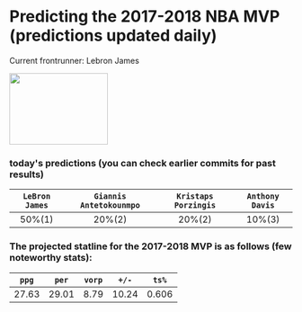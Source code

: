 # Predicting the 2017-2018 NBA MVP (predictions updated daily)
Current frontrunner: Lebron James

<img src="http://a.espncdn.com/combiner/i?img=/i/headshots/nba/players/full/1966.png&w=350&h=254" width="175" height="127">

### today's predictions (you can check earlier commits for past results)

| `LeBron James` | `Giannis Antetokounmpo` | `Kristaps Porzingis` | `Anthony Davis` |
|:---:|:---:|:---:|:---:|
| 50%(1) | 20%(2) | 20%(2) | 10%(3) |

### The projected statline for the 2017-2018 MVP is as follows (few noteworthy stats):

| `ppg` | `per` | `vorp` | `+/-` | `ts%` |
|:---:|:---:|:---:|:---:|:---:|
| 27.63 | 29.01 | 8.79 | 10.24 | 0.606 |